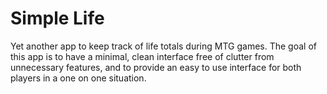 Simple Life
===========
Yet another app to keep track of life totals during MTG games.  The goal of this app is to have a minimal, clean interface free of clutter from unnecessary features, and to provide an easy to use interface for both players in a one on one situation.  